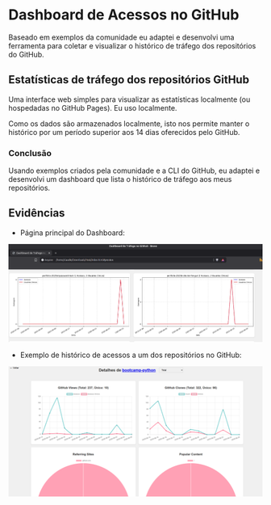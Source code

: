 # Dashboard de Acessos no GitHub

Baseado em exemplos da comunidade eu adaptei e desenvolvi uma ferramenta para coletar e visualizar o histórico de
tráfego dos repositórios do GitHub.

## Estatísticas de tráfego dos repositórios GitHub

Uma interface web simples para visualizar as estatísticas localmente (ou hospedadas no GitHub Pages). Eu uso localmente.

Como os dados são armazenados localmente, isto nos permite manter o histórico por um período superior aos 14 dias
oferecidos pelo GitHub.

### Conclusão

Usando exemplos criados pela comunidade e a CLI do GitHub, eu adaptei e desenvolvi um dashboard que lista o histórico de
tráfego aos meus repositórios.

## Evidências

- Página principal do Dashboard:

![Principal](images/Main.png)

- Exemplo de histórico de acessos a um dos repositórios no GitHub:

![Dashboard](images/Dashboard.png)
